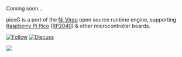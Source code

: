 Coming soon...

picoG is a port of the [NI Vireo](https://github.com/ni/VireoSDK) open source runtime engine, supporting [Raspberry Pi Pico](https://www.raspberrypi.org/products/raspberry-pi-pico/) ([RP2040](https://www.raspberrypi.org/documentation/rp2040/getting-started/)) & other microcontroller boards.

[![Follow](https://user-images.githubusercontent.com/381432/127723109-9d4dbccc-d6b7-401b-92e6-255d5117ba42.png)](https://github.com/PicoG/) [![Discuss](https://user-images.githubusercontent.com/381432/127723118-9dd58a15-4347-4a94-a1ea-d191f5943127.png)](https://github.com/PicoG/PicoG/discussions)

![](https://user-images.githubusercontent.com/381432/127722850-715e39de-9642-4bb7-ae5c-262b6610d3c8.gif)
